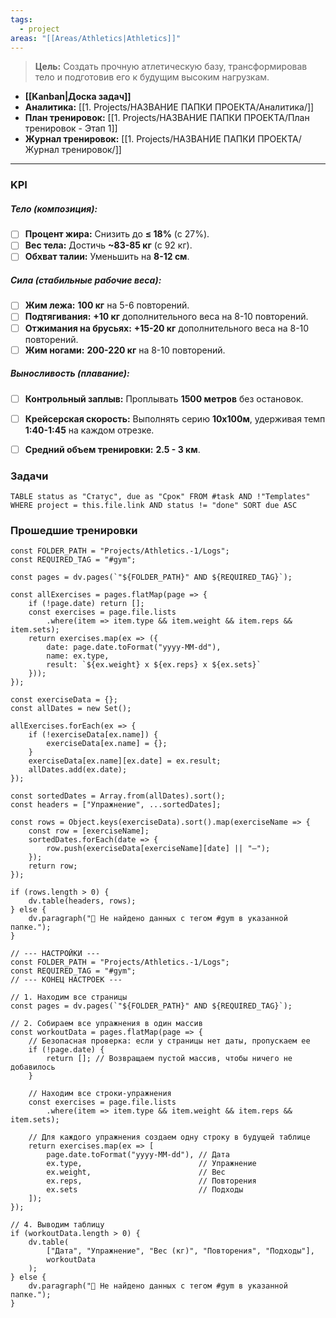 ```yaml
---
tags:
  - project
areas: "[[Areas/Athletics|Athletics]]"
---
```

> **Цель:** Создать прочную атлетическую базу, трансформировав тело и подготовив его к будущим высоким нагрузкам.

- **[[Kanban|Доска задач]]**
- **Аналитика:** [[1. Projects/НАЗВАНИЕ ПАПКИ ПРОЕКТА/Аналитика/]]
- **План тренировок:** [[1. Projects/НАЗВАНИЕ ПАПКИ ПРОЕКТА/План тренировок - Этап 1]] 
- **Журнал тренировок:** [[1. Projects/НАЗВАНИЕ ПАПКИ ПРОЕКТА/Журнал тренировок/]] 
---

### KPI

##### Тело (композиция):
- [ ] **Процент жира:** Снизить до **≤ 18%** (с 27%).
- [ ] **Вес тела:** Достичь **~83-85 кг** (с 92 кг).
- [ ] **Обхват талии:** Уменьшить на **8-12 см**.

##### Сила (стабильные рабочие веса):
- [ ] **Жим лежа:** **100 кг** на 5-6 повторений.
- [ ] **Подтягивания:** **+10 кг** дополнительного веса на 8-10 повторений.
- [ ] **Отжимания на брусьях:** **+15-20 кг** дополнительного веса на 8-10 повторений.
- [ ] **Жим ногами:** **200-220 кг** на 8-10 повторений.

##### Выносливость (плавание):
- [ ] **Контрольный заплыв:** Проплывать **1500 метров** без остановок.
- [ ] **Крейсерская скорость:** Выполнять серию **10х100м**, удерживая темп **1:40-1:45** на каждом отрезке.
- [ ] **Средний объем тренировки:** **2.5 - 3 км**.


### Задачи

```dataview
TABLE status as "Статус", due as "Срок" FROM #task AND !"Templates" WHERE project = this.file.link AND status != "done" SORT due ASC
```


### Прошедшие тренировки


```dataviewjs
const FOLDER_PATH = "Projects/Athletics.-1/Logs";
const REQUIRED_TAG = "#gym";

const pages = dv.pages(`"${FOLDER_PATH}" AND ${REQUIRED_TAG}`);

const allExercises = pages.flatMap(page => {
    if (!page.date) return [];
    const exercises = page.file.lists
        .where(item => item.type && item.weight && item.reps && item.sets);
    return exercises.map(ex => ({
        date: page.date.toFormat("yyyy-MM-dd"),
        name: ex.type,
        result: `${ex.weight} x ${ex.reps} x ${ex.sets}`
    }));
});

const exerciseData = {};
const allDates = new Set();

allExercises.forEach(ex => {
    if (!exerciseData[ex.name]) {
        exerciseData[ex.name] = {};
    }
    exerciseData[ex.name][ex.date] = ex.result;
    allDates.add(ex.date);
});

const sortedDates = Array.from(allDates).sort();
const headers = ["Упражнение", ...sortedDates];

const rows = Object.keys(exerciseData).sort().map(exerciseName => {
    const row = [exerciseName];
    sortedDates.forEach(date => {
        row.push(exerciseData[exerciseName][date] || "—");
    });
    return row;
});

if (rows.length > 0) {
    dv.table(headers, rows);
} else {
    dv.paragraph("💪 Не найдено данных с тегом #gym в указанной папке.");
}
```


```dataviewjs
// --- НАСТРОЙКИ ---
const FOLDER_PATH = "Projects/Athletics.-1/Logs";
const REQUIRED_TAG = "#gym";
// --- КОНЕЦ НАСТРОЕК ---

// 1. Находим все страницы
const pages = dv.pages(`"${FOLDER_PATH}" AND ${REQUIRED_TAG}`);

// 2. Собираем все упражнения в один массив
const workoutData = pages.flatMap(page => {
    // Безопасная проверка: если у страницы нет даты, пропускаем ее
    if (!page.date) {
        return []; // Возвращаем пустой массив, чтобы ничего не добавилось
    }

    // Находим все строки-упражнения
    const exercises = page.file.lists
        .where(item => item.type && item.weight && item.reps && item.sets);
        
    // Для каждого упражнения создаем одну строку в будущей таблице
    return exercises.map(ex => [
        page.date.toFormat("yyyy-MM-dd"), // Дата
        ex.type,                          // Упражнение
        ex.weight,                        // Вес
        ex.reps,                          // Повторения
        ex.sets                           // Подходы
    ]);
});

// 4. Выводим таблицу
if (workoutData.length > 0) {
    dv.table(
        ["Дата", "Упражнение", "Вес (кг)", "Повторения", "Подходы"],
        workoutData
    );
} else {
    dv.paragraph("💪 Не найдено данных с тегом #gym в указанной папке.");
}
